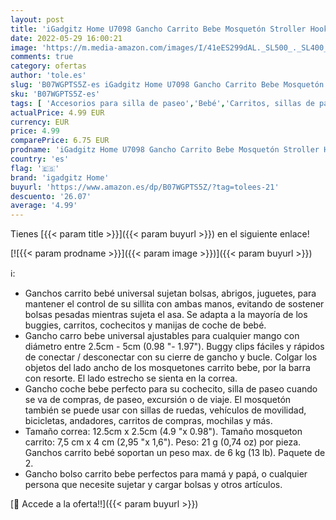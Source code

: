 ```yaml
---
layout: post
title: 'iGadgitz Home U7098 Gancho Carrito Bebe Mosquetón Stroller Hooks Clip Cochecito -Negro -2 pz'
date: 2022-05-29 16:00:21
image: 'https://m.media-amazon.com/images/I/41eES299dAL._SL500_._SL400_.jpg'
comments: true
category: ofertas
author: 'tole.es'
slug: 'B07WGPTS5Z-es iGadgitz Home U7098 Gancho Carrito Bebe Mosquetón Stroller...'
sku: 'B07WGPTS5Z-es'
tags: [ 'Accesorios para silla de paseo','Bebé','Carritos, sillas de paseo y accesorios','Ganchos para silla de paseo','bebe','igadgitz home','🇪🇸', ]
actualPrice: 4.99 EUR
currency: EUR
price: 4.99
comparePrice: 6.75 EUR
prodname: 'iGadgitz Home U7098 Gancho Carrito Bebe Mosquetón Stroller Hooks Clip Cochecito -Negro -2 pz'
country: 'es'
flag: '🇪🇸'
brand: 'igadgitz Home'
buyurl: 'https://www.amazon.es/dp/B07WGPTS5Z/?tag=tolees-21'
descuento: '26.07'
average: '4.99'
---
```


Tienes [{{< param title >}}]({{< param buyurl >}}) en el siguiente enlace!

[![{{< param prodname >}}]({{< param image >}})]({{< param buyurl >}})

ℹ️:

- Ganchos carrito bebé universal sujetan bolsas, abrigos, juguetes, para mantener el control de su sillita con ambas manos, evitando de sostener bolsas pesadas mientras sujeta el asa. Se adapta a la mayoría de los buggies, carritos, cochecitos y manijas de coche de bebé.
- Gancho carro bebe universal ajustables para cualquier mango con diámetro entre 2.5cm - 5cm (0.98 "- 1.97"). Buggy clips fáciles y rápidos de conectar / desconectar con su cierre de gancho y bucle. Colgar los objetos del lado ancho de los mosquetones carrito bebe, por la barra con resorte. El lado estrecho se sienta en la correa.
- Gancho coche bebe perfecto para su cochecito, silla de paseo cuando se va de compras, de paseo, excursión o de viaje. El mosquetón también se puede usar con sillas de ruedas, vehículos de movilidad, bicicletas, andadores, carritos de compras, mochilas y más.
- Tamaño correa: 12.5cm x 2.5cm (4.9 "x 0.98"). Tamaño mosqueton carrito: 7,5 cm x 4 cm (2,95 "x 1,6"). Peso: 21 g (0,74 oz) por pieza. Ganchos carrito bebé soportan un peso max. de 6 kg (13 lb). Paquete de 2.
- Gancho bolso carrito bebe perfectos para mamá y papá, o cualquier persona que necesite sujetar y cargar bolsas y otros artículos.

[🛒 Accede a la oferta!!]({{< param buyurl >}})
